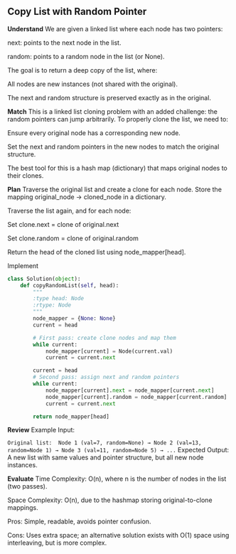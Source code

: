 ## Copy List with Random Pointer
**Understand**
We are given a linked list where each node has two pointers:

next: points to the next node in the list.

random: points to a random node in the list (or None).

The goal is to return a deep copy of the list, where:

All nodes are new instances (not shared with the original).

The next and random structure is preserved exactly as in the original.

**Match**
This is a linked list cloning problem with an added challenge: the random pointers can jump arbitrarily.
To properly clone the list, we need to:

Ensure every original node has a corresponding new node.

Set the next and random pointers in the new nodes to match the original structure.

The best tool for this is a hash map (dictionary) that maps original nodes to their clones.

**Plan**
Traverse the original list and create a clone for each node.
Store the mapping original_node -> cloned_node in a dictionary.

Traverse the list again, and for each node:

Set clone.next = clone of original.next

Set clone.random = clone of original.random

Return the head of the cloned list using node_mapper[head].

Implement
```python
class Solution(object):
    def copyRandomList(self, head):
        """
        :type head: Node
        :rtype: Node
        """
        node_mapper = {None: None}
        current = head

        # First pass: create clone nodes and map them
        while current:
            node_mapper[current] = Node(current.val)
            current = current.next

        current = head
        # Second pass: assign next and random pointers
        while current:
            node_mapper[current].next = node_mapper[current.next]
            node_mapper[current].random = node_mapper[current.random]
            current = current.next

        return node_mapper[head]
```

**Review**
Example Input:

`Original list: 
Node 1 (val=7, random=None) → Node 2 (val=13, random=Node 1) → Node 3 (val=11, random=Node 5) → ...`
Expected Output:
A new list with same values and pointer structure, but all new node instances.

**Evaluate**
Time Complexity: O(n), where n is the number of nodes in the list (two passes).

Space Complexity: O(n), due to the hashmap storing original-to-clone mappings.

Pros: Simple, readable, avoids pointer confusion.

Cons: Uses extra space; an alternative solution exists with O(1) space using interleaving, but is more complex.